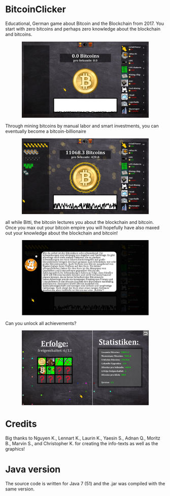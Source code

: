 # BitcoinClicker
Educational, German game about Bitcoin and the Blockchain from 2017. You start with zero bitcoins and perhaps zero knowledge about the blockchain and bitcoins.

<p align="center">
  <img src="resources/images/r1.png" alt="Alt text" width="400">
</p>

Through mining bitcoins by manual labor and smart investments, you can eventually become a bitcoin-billionaire

<p align="center">
  <img src="resources/images/r2.png" alt="Alt text" width="400">
</p>

all while Bitti, the bitcoin lectures you about the blockchain and bitcoin. Once you max out your bitcoin empire you will hopefully have also maxed out your knowledge about the blockchain and bitcoin!

<p align="center">
  <img src="resources/images/r3.png" alt="Alt text" width="400">
</p>

Can you unlock all achievements?

<p align="center">
  <img src="resources/images/r4.png" alt="Alt text" width="400">
</p>

# Credits
Big thanks to Nguyen K., Lennart K., Laurin K., Yaesin S., Adnan Q., Moritz B., Marvin S., and Christopher K. for creating the info-texts as well as the graphics!

# Java version
The source code is written for Java 7 (51) and the .jar was compiled with the same version.
